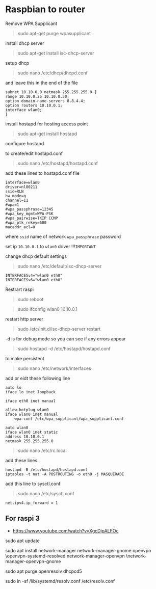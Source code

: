 # Raspbian to router

Remove WPA Supplicant
> sudo apt-get purge wpasupplicant

install dhcp server

> sudo apt-get install isc-dhcp-server

setup dhcp

> sudo nano /etc/dhcp/dhcpd.conf 

and leave this in the end of the file

```
subnet 10.10.0.0 netmask 255.255.255.0 {
range 10.10.0.25 10.10.0.50;
option domain-name-servers 8.8.4.4;
option routers 10.10.0.1;
interface wlan0;
}
```

install hostapd for hosting access point

> sudo apt-get install hostapd

configure hostapd

to create/edit hostapd.conf

> sudo nano /etc/hostapd/hostapd.conf

add these lines to hostapd.conf file

```
interface=wlan0
driver=nl80211
ssid=RLN         
hw_mode=g
channel=11
#wpa=1
#wpa_passphrase=12345         
#wpa_key_mgmt=WPA-PSK
#wpa_pairwise=TKIP CCMP
#wpa_ptk_rekey=600
macaddr_acl=0

```
where `ssid` name of network  `wpa_passphrase` password 

set ip `10.10.0.1` to `wlan0` driver !!!`IMPORTANT`

change dhcp default settings

> sudo nano /etc/default/isc-dhcp-server

```
INTERFACESv4="wlan0 eth0"
INTERFACESv6="wlan0 eth0"

```

Restrart raspi
> sudo reboot

> sudo ifconfig wlan0 10.10.0.1

restart http server

> sudo /etc/init.d/isc-dhcp-server restart

-d is for debug mode so you can see if any errors appear

> sudo hostapd -d /etc/hostapd/hostapd.conf

to make persistent

> sudo nano /etc/network/interfaces

add or eidt these following line

```
auto lo
iface lo inet loopback

iface eth0 inet manual

allow-hotplug wlan0
iface wlan0 inet manual
    wpa-conf /etc/wpa_supplicant/wpa_supplicant.conf

auto wlan0
iface wlan0 inet static
address 10.10.0.1
netmask 255.255.255.0
```


> sudo nano /etc/rc.local


add these lines

```
hostapd -B /etc/hostapd/hostapd.conf
iptables -t nat -A POSTROUTING -o eth0 -j MASQUERADE
```

add this line to sysctl.conf
> sudo nano /etc/sysctl.conf

```
net.ipv4.ip_forward = 1

```

## For raspi 3
- https://www.youtube.com/watch?v=XgcDipALFOc

sudo apt update

sudo apt install network-manager network-manager-gnome openvpn \openvpn-systemd-resolved network-manager-openvpn \network-manager-openvpn-gnome

sudo apt purge openresolv dhcpcd5

sudo ln -sf /lib/systemd/resolv.conf /etc/resolv.conf
